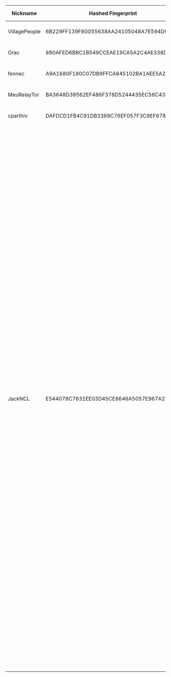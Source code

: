 | Nickname |  Hashed Fingerprint	| Or Addresses | Contact | Running | Flags | Last Seen | First Seen | Last Restarted | Advertised Bandwidth | Platform | Version | Version Status | Recommended Version | Verified hostnames | Exit policy |
|---|---|---|---|---|---|---|---|---|---|---|---|---|---|---|---|
|VillagePeople | 6B229FF139F80055638AA24105048A7E594D9EAB | ["151.217.138.242:443","[2a05:2d01:2025:1011:be24:11ff:fec5:1c99]:443"] | no@contact.nl | true | Running, V2Dir, Valid | 2025-08-09 10:00:00 | 2025-08-09 09:00:00 | 2025-08-09 08:28:00 | 0 | Tor 0.4.8.17 on Linux | 0.4.8.17 | recommended | true | N/A | ["reject *:*"]|
|Orac | 880AFED6BBC1B549CCEAE19CA5A2C4AE338D0EA0 | ["45.9.148.220:443","[2a0e:fa00:0:ab::1]:443"] | your@e-mail | true | Running, V2Dir, Valid | 2025-08-09 10:00:00 | 2025-08-09 10:00:00 | 2025-08-09 09:22:09 | 153600 | Tor 0.4.8.14 on Linux | 0.4.8.14 | recommended | true | N/A | ["reject *:*"]|
|fennec | A9A1680F180C07DB9FFCA845102BA1AEE5A24B11 | ["47.198.108.45:9090"] | spam@fennec.lol | true | Running, V2Dir, Valid | 2025-08-09 10:00:00 | 2025-08-09 07:00:00 | 2025-08-09 06:52:08 | 0 | Tor 0.4.8.17 on Linux | 0.4.8.17 | recommended | true | ["47-198-108-45.fdr01.lkld.fl.ip.frontiernet.net"] | ["reject *:*"]|
|MeuRelayTor | BA3648D39562EF486F376D5244435EC56C434083 | ["72.60.0.7:9001","[2a02:4780:14:1e49::1]:9001"] | estudante@exemplo.com | true | Running, V2Dir, Valid | 2025-08-09 10:00:00 | 2025-08-09 00:00:00 | 2025-08-08 23:16:18 | 0 | Tor 0.4.8.10 on Linux | 0.4.8.10 | recommended | true | ["srv937921.hstgr.cloud"] | ["reject *:*"]|
|cparthiv | DAFDCD1FB4C91DB3389C76EF057F3C9EF678912B | ["50.35.11.234:9011"] | tor@parthiv.dev | true | Running, V2Dir, Valid | 2025-08-09 10:00:00 | 2025-08-09 03:00:00 | 2025-08-09 08:10:33 | 0 | Tor 0.4.8.17 on Linux | 0.4.8.17 | recommended | true | N/A | ["reject *:*"]|
|JackNCL | E544078C7831EE03D45CE8646A5057E967A259B6 | ["167.249.30.245:8888"] | zalankaar@gmail.com | true | Exit, Running, V2Dir, Valid | 2025-08-09 10:00:00 | 2025-08-09 09:00:00 | 2025-08-09 07:51:47 | 0 | Tor 0.4.8.17 on Windows 8 [or later] | 0.4.8.17 | recommended | true | N/A | ["reject 0.0.0.0/8:*","reject 169.254.0.0/16:*","reject 127.0.0.0/8:*","reject 192.168.0.0/16:*","reject 10.0.0.0/8:*","reject 172.16.0.0/12:*","reject 167.249.30.245:*","accept *:20-21","accept *:22","accept *:23","accept *:43","accept *:53","accept *:79","accept *:80-81","accept *:88","accept *:110","accept *:143","accept *:194","accept *:220","accept *:389","accept *:443","accept *:464","accept *:465","accept *:531","accept *:543-544","accept *:554","accept *:563","accept *:587","accept *:636","accept *:706","accept *:749","accept *:853","accept *:873","accept *:902-904","accept *:981","accept *:989-990","accept *:991","accept *:992","accept *:993","accept *:994","accept *:995","accept *:1194","accept *:1220","accept *:1293","accept *:1500","accept *:1533","accept *:1677","accept *:1723","accept *:1755","accept *:1863","accept *:2082","accept *:2083","accept *:2086-2087","accept *:2095-2096","accept *:2102-2104","accept *:3128","accept *:3389","accept *:3690","accept *:4321","accept *:4643","accept *:5050","accept *:5190","accept *:5222-5223","accept *:5228","accept *:5900-5999","accept *:6660-6669","accept *:6679","accept *:6697","accept *:8000","accept *:8008","accept *:8074","accept *:8080","accept *:8082","accept *:8087-8088","accept *:8232-8233","accept *:8332-8333","accept *:8443","accept *:8888","accept *:9418","accept *:9999","accept *:10000","accept *:11371","accept *:19294","accept *:19638","accept *:50002","accept *:64738","reject *:*"]|
